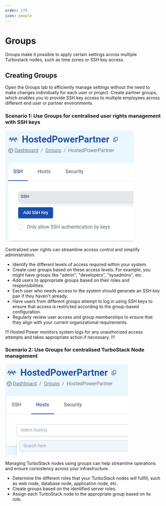 ```yaml
---
order: 170
icon: people
---
```

# Groups

Groups make it possible to apply certain settings across multiple Turbostack nodes, such as time zones or SSH key access.

## Creating Groups

Open the Groups tab to efficiently manage settings without the need to make changes individually for each user or project. Create partner groups, which enables you to provide SSH key access to multiple employees across different end user or partner environments.

### Scenario 1: Use Groups for centralised user rights management with SSH keys

![](../img/turbostackapp/groups/SSHTab.png)

Centralized user rights can streamline access control and simplify administration.

* Identify the different levels of access required within your system.
* Create user groups based on these access levels. For example, you might have groups like "admin", "developers", "sysadmins", etc.
* Add users to appropriate groups based on their roles and responsibilities.
* Each user who needs access to the system should generate an SSH key pair if they haven't already.
* Have users from different groups attempt to log in using SSH keys to ensure that access is restricted according to the group-based configuration.
* Regularly review user access and group memberships to ensure that they align with your current organizational requirements.

!!!
Hosted Power monitors system logs for any unauthorized access attempts and takes appropriate action if necessary.
!!!

### Scenario 2: Use Groups for centralised TurboStack Node management

![](../img/turbostackapp/groups/HostsTab.png)

Managing TurboStack nodes using groups can help streamline operations and ensure consistency across your infrastructure.

* Determine the different roles that your TurboStack nodes will fulfill, such as web node, database node, application node, etc.
* Create groups based on the identified server roles.
* Assign each TurboStack node to the appropriate group based on its role.

